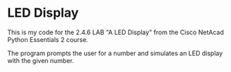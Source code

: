 # LED Display

This is my code for the 2.4.6 LAB "A LED Display" from the Cisco NetAcad 
Python Essentials 2 course.

The program prompts the user for a number and simulates an LED display with
the given number.
